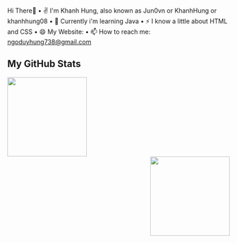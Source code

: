 Hi There👋
  • ✌  I'm Khanh Hung, also known as Jun0vn or KhanhHung or khanhhung08
  • 🌱 Currently i'm learning Java
  • ⚡ I know a little about HTML and CSS
  • 😄 My Website: 
  • 📫 How to reach me: ngoduyhung738@gmail.com
  
  ## My GitHub Stats
  
<div align="left">
  <img height="180em" src="https://github-readme-stats.vercel.app/api?username=Jun0vn&count_private=true&show_icons=true&theme=dracula" />
</div>
<div align="right">
  <img height="180em" src="https://github-readme-stats.vercel.app/api/top-langs/?username=Jun0vn&layout=compact"/>
</div>
